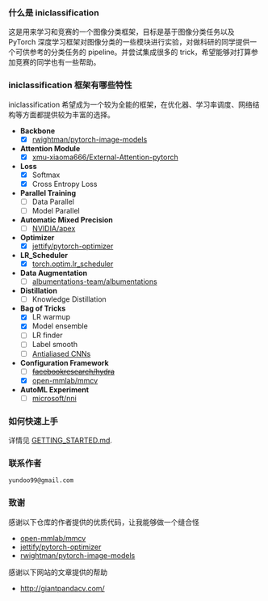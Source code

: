 ### 什么是 iniclassification

这是用来学习和竞赛的一个图像分类框架，目标是基于图像分类任务以及 PyTorch 深度学习框架对图像分类的一些模块进行实验，对做科研的同学提供一个可供参考的分类任务的 pipeline。并尝试集成很多的 trick，希望能够对打算参加竞赛的同学也有一些帮助。

### iniclassification 框架有哪些特性

iniclassification 希望成为一个较为全能的框架，在优化器、学习率调度、网络结构等方面都提供较为丰富的选择。

- **Backbone**
  * [x] [rwightman/pytorch-image-models](https://github.com/rwightman/pytorch-image-models)

- **Attention Module**
  * [x] [xmu-xiaoma666/External-Attention-pytorch](https://github.com/xmu-xiaoma666/External-Attention-pytorch)

- **Loss**
  * [x] Softmax
  * [x] Cross Entropy Loss

- **Parallel Training**
  * [ ] Data Parallel
  * [ ] Model Parallel

- **Automatic Mixed Precision**
  * [ ] [NVIDIA/apex](https://github.com/NVIDIA/apex)
  
- **Optimizer**
  * [x] [jettify/pytorch-optimizer](https://github.com/jettify/pytorch-optimizer)

- **LR_Scheduler**
  * [x] [torch.optim.lr_scheduler](https://pytorch.org/docs/stable/optim.html#how-to-adjust-learning-rate)

- **Data Augmentation**
  * [ ] [albumentations-team/albumentations](https://github.com/albumentations-team/albumentations)

- **Distillation**
  * [ ] Knowledge Distillation
  
- **Bag of Tricks**
  * [x] LR warmup
  * [x] Model ensemble
  * [ ] LR finder
  * [ ] Label smooth
  * [ ] [Antialiased CNNs](https://github.com/adobe/antialiased-cnns/)
  
- **Configuration Framework**
  * [ ] [~~facebookresearch/hydra~~](https://github.com/facebookresearch/hydra)
  * [x] [open-mmlab/mmcv](https://github.com/open-mmlab/mmcv)
  
- **AutoML Experiment**
   * [ ] [microsoft/nni](https://github.com/microsoft/nni)

### 如何快速上手

详情见 [GETTING_STARTED.md](https://github.com/inicv/iniclassification/tree/main/document/GETTING_STARTED.md).

### 联系作者

```markdown
yundoo99@gmail.com
```

### 致谢

感谢以下仓库的作者提供的优质代码，让我能够做一个缝合怪
- [open-mmlab/mmcv](https://github.com/open-mmlab/mmcv)
- [jettify/pytorch-optimizer](https://github.com/jettify/pytorch-optimizer)
- [rwightman/pytorch-image-models](https://github.com/rwightman/pytorch-image-models)


感谢以下网站的文章提供的帮助

- http://giantpandacv.com/